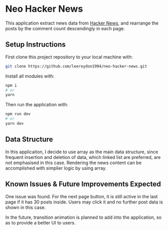 # Neo Hacker News

This application extract news data from [Hacker News](https://news.ycombinator.com/news), and rearrange the posts by the comment count descendingly in each page.

## Setup Instructions

First clone this project repository to your local machine with:

```bash
git clone https://github.com/leeroydon1994/neo-hacker-news.git
```

Install all modules with:

```bash
npm i
# or
yarn
```

Then run the application with:

```bash
npm run dev
# or
yarn dev
```

## Data Structure

In this applicaiton, I decide to use array as the main data structure, since frequent insertion and deletion of data, which linked list are preferred, are not emphasised in this case. Rendering the news content can be accomplished with simplier logic by using array.

## Known Issues & Future Improvements Expected

One issue was found. For the next page button, it is still active in the last page if it has 30 posts inside. Users may click it and no further post data is shown in this case.

In the future, transition animation is planned to add into the application, so as to provide a better UI to users.

